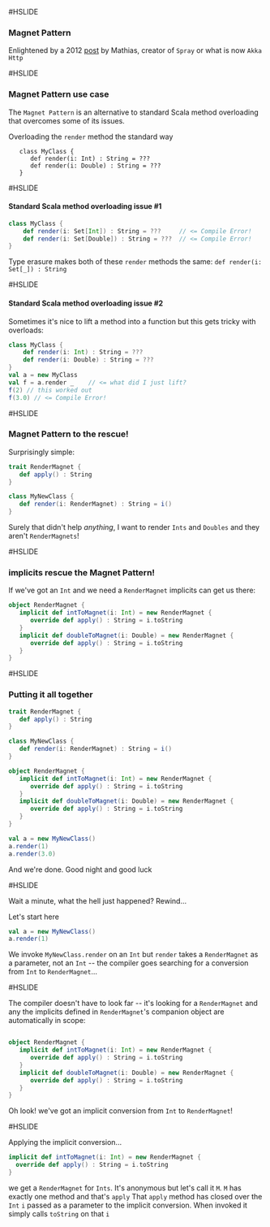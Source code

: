 #HSLIDE

### Magnet Pattern

Enlightened by a 2012 [post](http://spray.io/blog/2012-12-13-the-magnet-pattern/) by Mathias, creator of `Spray` or what is now `Akka Http`

#HSLIDE

### Magnet Pattern use case

The `Magnet Pattern` is an alternative to standard Scala method overloading that overcomes some of its issues.

Overloading the `render` method the standard way
```
   class MyClass {
      def render(i: Int) : String = ??? 
      def render(i: Double) : String = ???
   }

```

#HSLIDE

#### Standard Scala method overloading issue #1

```scala
class MyClass {
    def render(i: Set[Int]) : String = ???     // <= Compile Error!
    def render(i: Set[Double]) : String = ???  // <= Compile Error!
}

```

Type erasure makes both of these `render` methods the same: 
```def render(i: Set[_]) : String```

#HSLIDE

#### Standard Scala method overloading issue #2

Sometimes it's nice to lift a method into a function but this gets tricky with overloads:
```scala
class MyClass {
    def render(i: Int) : String = ???     
    def render(i: Double) : String = ???  
}
val a = new MyClass
val f = a.render _    // <= what did I just lift? 
f(2) // this worked out
f(3.0) // <= Compile Error!
```
#HSLIDE

### Magnet Pattern to the rescue!

Surprisingly simple:
```scala
trait RenderMagnet {
   def apply() : String 
}

class MyNewClass {
   def render(i: RenderMagnet) : String = i() 
}
```
Surely that didn't help _anything_, I want to render `Ints` and `Doubles` and they aren't `RenderMagnets`!

#HSLIDE

### implicits rescue the Magnet Pattern!

If we've got an `Int` and we need a `RenderMagnet` implicits can get us there:
```scala
object RenderMagnet {
   implicit def intToMagnet(i: Int) = new RenderMagnet {
      override def apply() : String = i.toString 
   }
   implicit def doubleToMagnet(i: Double) = new RenderMagnet {
      override def apply() : String = i.toString 
   }
}
```

#HSLIDE

### Putting it all together
```scala
trait RenderMagnet {
   def apply() : String 
}

class MyNewClass {
   def render(i: RenderMagnet) : String = i() 
}

object RenderMagnet {
   implicit def intToMagnet(i: Int) = new RenderMagnet {
      override def apply() : String = i.toString 
   }
   implicit def doubleToMagnet(i: Double) = new RenderMagnet {
      override def apply() : String = i.toString 
   }
}

val a = new MyNewClass()
a.render(1)
a.render(3.0)
```
And we're done.  Good night and good luck

#HSLIDE

Wait a minute, what the hell just happened? Rewind... 

Let's start here

```scala
val a = new MyNewClass()
a.render(1)   
```

We invoke `MyNewClass.render` on an `Int` but `render` takes a `RenderMagnet` as a parameter, not an `Int` -- the compiler goes searching for a conversion from `Int` to `RenderMagnet`...

#HSLIDE

The compiler doesn't have to look far -- it's looking for a `RenderMagnet` and any the implicits defined in `RenderMagnet`'s companion object are automatically in scope:
```scala

object RenderMagnet {
   implicit def intToMagnet(i: Int) = new RenderMagnet {
      override def apply() : String = i.toString 
   }
   implicit def doubleToMagnet(i: Double) = new RenderMagnet {
      override def apply() : String = i.toString 
   }
}
```
Oh look!  we've got an implicit conversion from `Int` to `RenderMagnet`!

#HSLIDE

Applying the implicit conversion...
```scala
implicit def intToMagnet(i: Int) = new RenderMagnet { 
  override def apply() : String = i.toString 
}
```
we get a `RenderMagnet` for `Ints`.  It's anonymous but let's call it `M`.  `M` has exactly one method and that's `apply`
That `apply` method has closed over the `Int` `i` passed as a parameter to the implicit conversion.  When invoked it simply calls `toString` on that `i`
